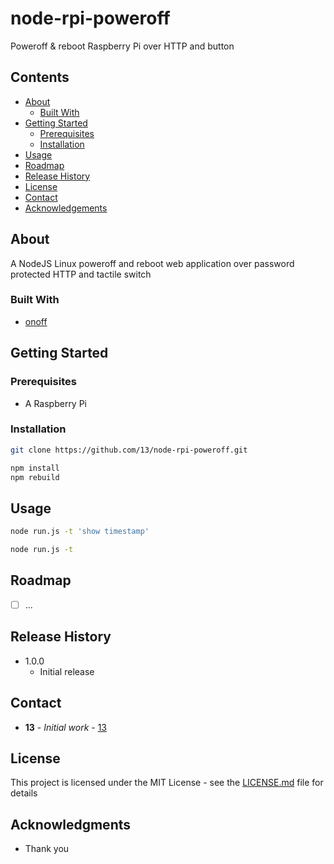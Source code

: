 # node-rpi-poweroff

Poweroff & reboot Raspberry Pi over HTTP and button

## Contents

 * [About](#about)
   * [Built With](#built-with)
 * [Getting Started](#getting-started)
   * [Prerequisites](#prerequisites)
   * [Installation](#installation)
 * [Usage](#usage)
 * [Roadmap](#roadmap)
 * [Release History](#release-history)
 * [License](#license)
 * [Contact](#contact)
 * [Acknowledgements](#acknowledgements)

## About

A NodeJS Linux poweroff and reboot web application over password protected HTTP and tactile switch

### Built With

* [onoff](https://github.com/fivdi/onoff)

## Getting Started

### Prerequisites

* A Raspberry Pi

### Installation

```sh
git clone https://github.com/13/node-rpi-poweroff.git

npm install
npm rebuild
```

## Usage

```sh
node run.js -t 'show timestamp'
```


```sh
node run.js -t
```
 
## Roadmap

- [ ] ...

## Release History

* 1.0.0
    * Initial release

## Contact

* **13** - *Initial work* - [13](https://github.com/13)

## License

This project is licensed under the MIT License - see the [LICENSE.md](LICENSE.md) file for details

## Acknowledgments

* Thank you
